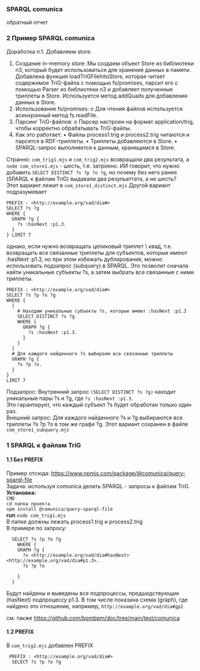 ### SPARQL comunica 
обратный отчет
### 2 Пример SPARQL comunica 
Доработка п.1. Добавляем store.  
1. Создание in-memory store: Мы создаем объект Store из библиотеки n3, который будет использоваться для хранения данных в памяти.
Добавлена функция loadTriGFileIntoStore, которая читает содержимое TriG-файла с помощью fs/promises, парсит его с помощью Parser из библиотеки n3 и добавляет полученные триплеты в Store.
Используется метод addQuads для добавления данных в Store.
2. Использование fs/promises:
o	Для чтения файлов используется асинхронный метод fs.readFile.
3. Парсинг TriG-файлов:
o	Парсер настроен на формат application/trig, чтобы корректно обрабатывать TriG-файлы.
4. Как это работает:
•	Файлы process1.trig и process2.trig читаются и парсятся в RDF-триплеты.
•	Триплеты добавляются в Store.
•	SPARQL-запрос выполняется к данным, хранящимся в Store.

Странно: `com_trig1.mjs` и `com_trig2.mjs` возвращали два результата, а `node com_store1.mjs` - шесть, т.е. затроено. 
ИИ говорит, что нужно добавить `SELECT DISTINCT ?s ?p ?o ?g`, но почему без него ранее (SPARQL к файлам TriG) выдавали два резульаттата, а не шесть?  
Этот вариант лежит в `com_store1_distinct.mjs`
Другой вариант подразумевает
```
PREFIX : <http://example.org/vad/dia#>
SELECT ?s ?g
WHERE {
  GRAPH ?g {        
    ?s :hasNext :p1.3.
  } 
} LIMIT 7
```
однако, если нужно возвращать целиковый триплет \ квад, т.е. возвращать все связанные триплеты для субъектов, которые имеют :hasNext :p1.3, но при этом избежать дублирования, можно использовать подзапрос (subquery) в SPARQL. Это позволит сначала найти уникальные субъекты ?s, а затем выбрать все связанные с ними триплеты.
```
PREFIX : <http://example.org/vad/dia#>
SELECT ?s ?p ?o ?g
WHERE {
  {
    # Находим уникальные субъекты ?s, которые имеют :hasNext :p1.3
    SELECT DISTINCT ?s ?g
    WHERE {
      GRAPH ?g {
        ?s :hasNext :p1.3.
      }
    }
  }
  # Для каждого найденного ?s выбираем все связанные триплеты
  GRAPH ?g {
    ?s ?p ?o.
  }
}
LIMIT 7
```  
Подзапрос: Внутренний запрос `(SELECT DISTINCT ?s ?g)` находит уникальные пары ?s и ?g, где `?s :hasNext :p1.3.`  
Это гарантирует, что каждый субъект ?s будет обработан только один раз.  
Внешний запрос: Для каждого найденного ?s и ?g выбираются все триплеты ?s ?p ?o в том же графе ?g.
Этот вариант сохранен в файле `com_store1_subquery.mjs`

### 1 SPARQL к файлам TriG
#### 1.1 Без PREFIX 
Пример отсюда: https://www.npmjs.com/package/@comunica/query-sparql-file  
Задача: используя comunica делать SPARQL - запросы к файлам TriG.  
**Установка:**    
`CMD`  
`cd папка проекта`    
`npm install @comunica/query-sparql-file`  
**run** `node com_trig1.mjs`  
В папке должны лежать process1.trig и process2.trig  
В примере по запросу:
```
  SELECT ?s ?p ?o ?g
    WHERE {
    GRAPH ?g {        
      ?s <http://example.org/vad/dia#hasNext> <http://example.org/vad/dia#p1.3>.
      ?s ?p ?o
      
    } 
  }
```
Будут найдены и выведены все подпроцессы, предшедствующие (hasNext) подпроцессу p1.3. В том числе показана схема (graph), где найдено это отношение, например, `http://example.org/vad/dia#gp2`  

см. также
https://github.com/bpmbpm/doc/tree/main/test/comunica
#### 1.2 PREFIX 
В `com_trig2.mjs` добавлен PREFIX
```
 PREFIX : <http://example.org/vad/dia#>
  SELECT ?s ?p ?o ?g
```
